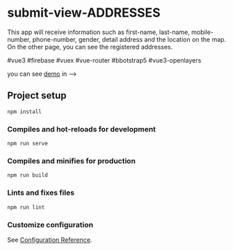 # submit-view-ADDRESSES
This app will receive information such as first-name, last-name, mobile-number, phone-number, gender, detail address and the location on the map.
On the other page, you can see the registered addresses.

#vue3 #firebase #vuex  #vue-router #bbotstrap5 #vue3-openlayers

you can see [demo]() in --> 

## Project setup
```
npm install
```
### Compiles and hot-reloads for development
```
npm run serve
```
### Compiles and minifies for production
```
npm run build
```
### Lints and fixes files
```
npm run lint
```
### Customize configuration
See [Configuration Reference](https://cli.vuejs.org/config/).